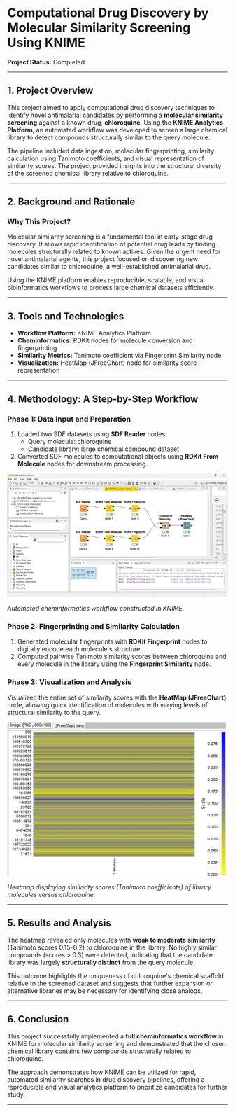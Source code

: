 # Computational Drug Discovery by Molecular Similarity Screening Using KNIME  
**Project Status:** Completed  

---

## 1. Project Overview  

This project aimed to apply computational drug discovery techniques to identify novel antimalarial candidates by performing a **molecular similarity screening** against a known drug, **chloroquine**. Using the **KNIME Analytics Platform**, an automated workflow was developed to screen a large chemical library to detect compounds structurally similar to the query molecule.  

The pipeline included data ingestion, molecular fingerprinting, similarity calculation using Tanimoto coefficients, and visual representation of similarity scores. The project provided insights into the structural diversity of the screened chemical library relative to chloroquine.  

---

## 2. Background and Rationale  

### Why This Project?  
Molecular similarity screening is a fundamental tool in early-stage drug discovery. It allows rapid identification of potential drug leads by finding molecules structurally related to known actives. Given the urgent need for novel antimalarial agents, this project focused on discovering new candidates similar to chloroquine, a well-established antimalarial drug.  

Using the KNIME platform enables reproducible, scalable, and visual bioinformatics workflows to process large chemical datasets efficiently.  

---

## 3. Tools and Technologies  

- **Workflow Platform:** KNIME Analytics Platform  
- **Cheminformatics:** RDKit nodes for molecule conversion and fingerprinting  
- **Similarity Metrics:** Tanimoto coefficient via Fingerprint Similarity node  
- **Visualization:** HeatMap (JFreeChart) node for similarity score representation  

---

## 4. Methodology: A Step-by-Step Workflow  

### Phase 1: Data Input and Preparation  
1. Loaded two SDF datasets using **SDF Reader** nodes:  
   - Query molecule: chloroquine  
   - Candidate library: large chemical compound dataset  
2. Converted SDF molecules to computational objects using **RDKit From Molecule** nodes for downstream processing.  

<img src="images/Cheminformatics Analysis using KNIME.jpg" width="600"/>  

*Automated cheminformatics workflow constructed in KNIME.*  

### Phase 2: Fingerprinting and Similarity Calculation  
1. Generated molecular fingerprints with **RDKit Fingerprint** nodes to digitally encode each molecule's structure.  
2. Computed pairwise Tanimoto similarity scores between chloroquine and every molecule in the library using the **Fingerprint Similarity** node.  

### Phase 3: Visualization and Analysis  
Visualized the entire set of similarity scores with the **HeatMap (JFreeChart)** node, allowing quick identification of molecules with varying levels of structural similarity to the query.  

<img src="images/Heatmap Representation of Molecules Similar to the Query Molecule.jpg" width="500"/>  

*Heatmap displaying similarity scores (Tanimoto coefficients) of library molecules versus chloroquine.*  

---

## 5. Results and Analysis  

The heatmap revealed only molecules with **weak to moderate similarity** (Tanimoto scores 0.15–0.2) to chloroquine in the library. No highly similar compounds (scores > 0.3) were detected, indicating that the candidate library was largely **structurally distinct** from the query molecule.  

This outcome highlights the uniqueness of chloroquine's chemical scaffold relative to the screened dataset and suggests that further expansion or alternative libraries may be necessary for identifying close analogs.  

---

## 6. Conclusion  

This project successfully implemented a **full cheminformatics workflow** in KNIME for molecular similarity screening and demonstrated that the chosen chemical library contains few compounds structurally related to chloroquine.  

The approach demonstrates how KNIME can be utilized for rapid, automated similarity searches in drug discovery pipelines, offering a reproducible and visual analytics platform to prioritize candidates for further study.  

---
